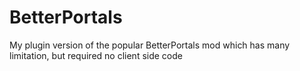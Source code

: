 # BetterPortals
My plugin version of the popular BetterPortals mod which has many limitation, but required no client side code
